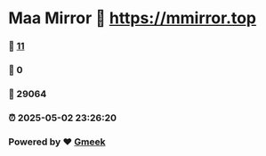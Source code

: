 # Maa Mirror :link: https://mmirror.top 
### :page_facing_up: [11](https://mmirror.top/tag.html) 
### :speech_balloon: 0 
### :hibiscus: 29064 
### :alarm_clock: 2025-05-02 23:26:20 
### Powered by :heart: [Gmeek](https://github.com/Meekdai/Gmeek)
